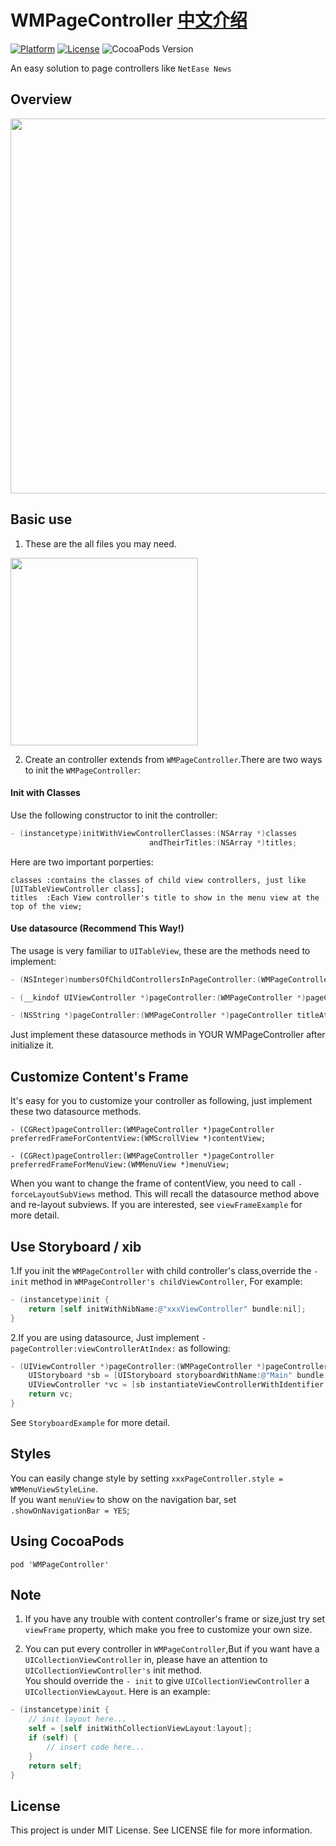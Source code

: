 # WMPageController <a href="https://github.com/wangmchn/WMPageController/blob/master/README_zh-CN.md">中文介绍</a>
[![Platform](http://img.shields.io/badge/platform-iOS-blue.svg?style=flat
)](https://developer.apple.com/iphone/index.action)
[![License](http://img.shields.io/badge/license-MIT-lightgrey.svg?style=flat
)](http://mit-license.org)
![CocoaPods Version](https://img.shields.io/badge/pod-v0.36.4-brightgreen.svg)

An easy solution to page controllers like `NetEase News`
## Overview
<img height="600" src="https://github.com/wangmchn/WMPageController/blob/master/WMPageControllerDemo/ScreenShot/Overview.gif" />

## Basic use
1. These are the all files you may need.<br>
<img height="300" src="https://github.com/wangmchn/WMPageController/blob/master/WMPageControllerDemo/ScreenShot/Files.png" />

2. Create an controller extends from `WMPageController`.There are two ways to init the `WMPageController`:

#### Init with Classes
Use the following constructor to init the controller:
```objective-c
- (instancetype)initWithViewControllerClasses:(NSArray *)classes 
                               andTheirTitles:(NSArray *)titles;
```
Here are two important porperties:

    classes :contains the classes of child view controllers, just like [UITableViewController class];
    titles  :Each View controller's title to show in the menu view at the top of the view;

#### Use datasource (Recommend This Way!)
The usage is very familiar to `UITableView`, these are the methods need to implement:
```objective-c 
- (NSInteger)numbersOfChildControllersInPageController:(WMPageController *)pageController;

- (__kindof UIViewController *)pageController:(WMPageController *)pageController viewControllerAtIndex:(NSInteger)index;

- (NSString *)pageController:(WMPageController *)pageController titleAtIndex:(NSInteger)index;
```
Just implement these datasource methods in YOUR WMPageController after initialize it.

## Customize Content's Frame 
It's easy for you to customize your controller as following, just implement these two datasource methods.<br>
```
- (CGRect)pageController:(WMPageController *)pageController preferredFrameForContentView:(WMScrollView *)contentView;

- (CGRect)pageController:(WMPageController *)pageController preferredFrameForMenuView:(WMMenuView *)menuView;
```
When you want to change the frame of contentView, you need to call `-forceLayoutSubViews` method. This will recall the datasource method above and re-layout subviews.
If you are interested, see `viewFrameExample` for more detail.

## Use Storyboard / xib
1.If you init the `WMPageController` with child controller's class,override the `-init` method in `WMPageController's childViewController`, For example:
```objective-c
- (instancetype)init {
    return [self initWithNibName:@"xxxViewController" bundle:nil];
}
```
2.If you are using datasource, Just implement `-pageController:viewControllerAtIndex:` as following:
```objective-c
- (UIViewController *)pageController:(WMPageController *)pageController viewControllerAtIndex:(NSInteger)index {
    UIStoryboard *sb = [UIStoryboard storyboardWithName:@"Main" bundle:nil];
    UIViewController *vc = [sb instantiateViewControllerWithIdentifier:@"WMViewController"];
    return vc;
}
```
See `StoryboardExample` for more detail.

## Styles

You can easily change style by setting `xxxPageController.style = WMMenuViewStyleLine`.<br>
If you want `menuView` to show on the navigation bar, set `.showOnNavigationBar = YES`;

## Using CocoaPods
    pod 'WMPageController'

## Note
1. If you have any trouble with content controller's frame or size,just try set `viewFrame` property, which make you free to customize your own size.

2. You can put every controller in `WMPageController`,But if you want have a `UICollectionViewController` in, please have an attention to `UICollectionViewController's` init method.<br>
You should override the `- init` to give `UICollectionViewController` a `UICollectionViewLayout`.
Here is an example:
```objective-c
- (instancetype)init {
    // init layout here...
    self = [self initWithCollectionViewLayout:layout];
    if (self) {
        // insert code here...
    }
    return self;
}
```

## License
This project is under MIT License. See LICENSE file for more information.
